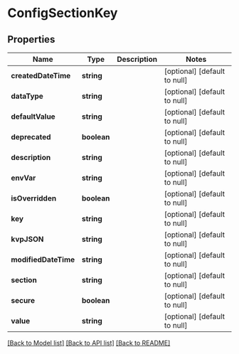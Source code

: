 # ConfigSectionKey

## Properties
Name | Type | Description | Notes
------------ | ------------- | ------------- | -------------
**createdDateTime** | **string** |  | [optional] [default to null]
**dataType** | **string** |  | [optional] [default to null]
**defaultValue** | **string** |  | [optional] [default to null]
**deprecated** | **boolean** |  | [optional] [default to null]
**description** | **string** |  | [optional] [default to null]
**envVar** | **string** |  | [optional] [default to null]
**isOverridden** | **boolean** |  | [optional] [default to null]
**key** | **string** |  | [optional] [default to null]
**kvpJSON** | **string** |  | [optional] [default to null]
**modifiedDateTime** | **string** |  | [optional] [default to null]
**section** | **string** |  | [optional] [default to null]
**secure** | **boolean** |  | [optional] [default to null]
**value** | **string** |  | [optional] [default to null]

[[Back to Model list]](../README.md#documentation-for-models) [[Back to API list]](../README.md#documentation-for-api-endpoints) [[Back to README]](../README.md)


